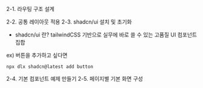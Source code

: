 2-1. 라우팅 구조 설계

2-2. 공통 레이아웃 적용
2-3. shadcn/ui 설치 및 초기화
- shadcn/ui 란? 
tailwindCSS 기반으로 실무에 바로 쓸 수 있는 고품질 UI 컴포넌트 집합

ex) 버튼을 추가하고 싶다면
```node
npx dlx shadcn@latest add button
```

2-4. 기본 컴포넌트 예제 만들기
2-5. 페이지별 기본 화면 구성
